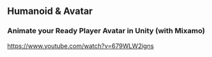 ## Humanoid & Avatar

### Animate your Ready Player Avatar in Unity (with Mixamo)
https://www.youtube.com/watch?v=679WLW2igns
